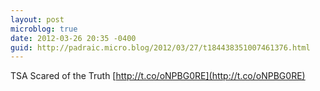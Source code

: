 ```yaml
---
layout: post
microblog: true
date: 2012-03-26 20:35 -0400
guid: http://padraic.micro.blog/2012/03/27/t184438351007461376.html
---
```

TSA Scared of the Truth [http://t.co/oNPBG0RE](http://t.co/oNPBG0RE)
